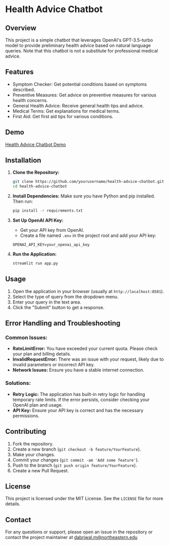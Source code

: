 # Health Advice Chatbot

## Overview
This project is a simple chatbot that leverages OpenAI's GPT-3.5-turbo model to provide preliminary health advice based on natural language queries. Note that this chatbot is not a substitute for professional medical advice.

## Features
- Symptom Checker: Get potential conditions based on symptoms described.
- Preventive Measures: Get advice on preventive measures for various health concerns.
- General Health Advice: Receive general health tips and advice.
- Medical Terms: Get explanations for medical terms.
- First Aid: Get first aid tips for various conditions.

## Demo
[Health Advice Chatbot Demo](https://www.youtube.com/watch?v=t3tky9x2BHo)

## Installation

1. **Clone the Repository:**
    ```sh
    git clone https://github.com/yourusername/health-advice-chatbot.git
    cd health-advice-chatbot
    ```

2. **Install Dependencies:**
    Make sure you have Python and pip installed. Then run:
    ```sh
    pip install -r requirements.txt
    ```

3. **Set Up OpenAI API Key:**
    - Get your API key from OpenAI.
    - Create a file named `.env` in the project root and add your API key:
    ```plaintext
    OPENAI_API_KEY=your_openai_api_key
    ```

4. **Run the Application:**
    ```sh
    streamlit run app.py
    ```

## Usage
1. Open the application in your browser (usually at `http://localhost:8501`).
2. Select the type of query from the dropdown menu.
3. Enter your query in the text area.
4. Click the "Submit" button to get a response.

## Error Handling and Troubleshooting

### Common Issues:
- **RateLimitError:** You have exceeded your current quota. Please check your plan and billing details.
- **InvalidRequestError:** There was an issue with your request, likely due to invalid parameters or incorrect API key.
- **Network Issues:** Ensure you have a stable internet connection.

### Solutions:
- **Retry Logic:** The application has built-in retry logic for handling temporary rate limits. If the error persists, consider checking your OpenAI plan and usage.
- **API Key:** Ensure your API key is correct and has the necessary permissions.

## Contributing
1. Fork the repository.
2. Create a new branch (`git checkout -b feature/YourFeature`).
3. Make your changes.
4. Commit your changes (`git commit -am 'Add some feature'`).
5. Push to the branch (`git push origin feature/YourFeature`).
6. Create a new Pull Request.

## License
This project is licensed under the MIT License. See the `LICENSE` file for more details.

## Contact
For any questions or support, please open an issue in the repository or contact the project maintainer at dabriwal.m@northeastern.edu
